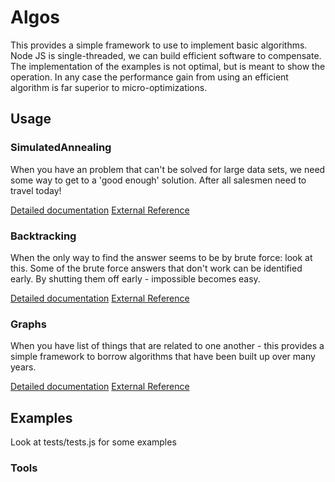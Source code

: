 

# Algos

This provides a simple framework to use to implement basic algorithms. Node JS is single-threaded, we
can build efficient software to compensate. The implementation of the examples is not optimal, but is
meant to show the operation. In any case the performance gain from using an efficient algorithm
is far superior to micro-optimizations.


## Usage

### SimulatedAnnealing

When you have an problem that can't be solved for large data sets, we need some way to get to a 'good enough'
solution. After all salesmen need to travel today!

[Detailed documentation](SimulatedAnnealing.md)
[External Reference](https://en.wikipedia.org/wiki/Simulated_annealing)

### Backtracking
 
When the only way to find the answer seems to be by brute force: look at this. Some of the brute
force answers that don't work can be identified early. By shutting them off early - impossible 
becomes easy.

[Detailed documentation](Backtracking.md)
[External Reference](https://en.wikipedia.org/wiki/Backtracking)

### Graphs

When you have list of things that are related to one another - this provides a simple framework
to borrow algorithms that have been built up over many years. 

[Detailed documentation](Graphs.md)
[External Reference](https://en.wikipedia.org/wiki/Graph_%28mathematics%29)
 
## Examples

Look at tests/tests.js for some examples


### Tools

